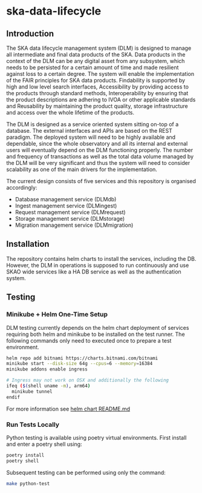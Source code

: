# ska-data-lifecycle

## Introduction

The SKA data lifecycle management system (DLM) is designed to manage all intermediate and final data products of the SKA. Data products in the context of the DLM can be any digital asset from any subsystem, which needs to be persisted for a certain amount of time and made resilient against loss to a certain degree. The system will enable the implementation of the FAIR principles for SKA data products. Findability is supported by high and low level search interfaces, Accessibility by providing access to the products through standard methods, Interoperability by ensuring that the product descriptions are adhering to IVOA or other applicable standards and Reusability by maintaining the product quality, storage infrastructure and access over the whole lifetime of the products.

The DLM is designed as a service oriented system sitting on-top of a database. The external interfaces and APIs are based on the REST paradigm. The deployed system will need to be highly available and dependable, since the whole observatory and all its internal and external users will eventually depend on the DLM functioning properly. The number and frequency of transactions as well as the total data volume managed by the DLM will be very significant and thus the system will need to consider scalability as one of the main drivers for the implementation.

The current design consists of five services and this repository is organised accordingly:

- Database management service (DLMdb)
- Ingest management service (DLMingest)
- Request management service (DLMrequest)
- Storage management service (DLMstorage)
- Migration management service (DLMmigration)

## Installation
The repository contains helm charts to install the services, including the DB. However, the DLM in operations is supposed to run continuously and use SKAO wide services like a HA DB service as well as the authentication system.

## Testing

### Minikube + Helm One-Time Setup
DLM testing currently depends on the helm chart deployment of services requiring both helm and minikube to be installed on the test runner. The following commands only need to executed once to prepare a test environment.

```bash
helm repo add bitnami https://charts.bitnami.com/bitnami
minikube start --disk-size 64g --cpus=6 --memory=16384
minikube addons enable ingress

# Ingress may not work on OSX and additionally the following
ifeq ($(shell uname -m), arm64)
  minikube tunnel
endif
```

For more information see [helm chart README.md](./charts/ska-dlm/README.md)


### Run Tests Locally

Python testing is available using poetry virtual environments. First install and enter a poetry shell using:

```bash
poetry install
poetry shell
```

Subsequent testing can be performed using only the command:

```bash
make python-test
```
